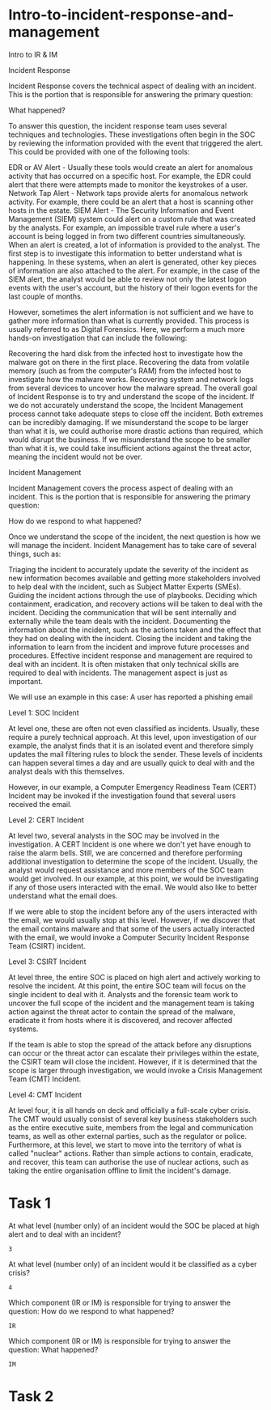 # Intro-to-incident-response-and-management
Intro to IR & IM

Incident Response

Incident Response covers the technical aspect of dealing with an incident. This is the portion that is responsible for answering the primary question:

What happened?

To answer this question, the incident response team uses several techniques and technologies. These investigations often begin in the SOC by reviewing the information provided with the event that triggered the alert. This could be provided with one of the following tools:

EDR or AV Alert - Usually these tools would create an alert for anomalous activity that has occurred on a specific host. For example, the EDR could alert that there were attempts made to monitor the keystrokes of a user.
Network Tap Alert - Network taps provide alerts for anomalous network activity. For example, there could be an alert that a host is scanning other hosts in the estate.
SIEM Alert - The Security Information and Event Management (SIEM) system could alert on a custom rule that was created by the analysts. For example, an impossible travel rule where a user's account is being logged in from two different countries simultaneously.
When an alert is created, a lot of information is provided to the analyst. The first step is to investigate this information to better understand what is happening. In these systems, when an alert is generated, other key pieces of information are also attached to the alert. For example, in the case of the SIEM alert, the analyst would be able to review not only the latest logon events with the user's account, but the history of their logon events for the last couple of months.

However, sometimes the alert information is not sufficient and we have to gather more information than what is currently provided. This process is usually referred to as Digital Forensics. Here, we perform a much more hands-on investigation that can include the following:

Recovering the hard disk from the infected host to investigate how the malware got on there in the first place.
Recovering the data from volatile memory (such as from the computer's RAM) from the infected host to investigate how the malware works.
Recovering system and network logs from several devices to uncover how the malware spread.
The overall goal of Incident Response is to try and understand the scope of the incident. If we do not accurately understand the scope, the Incident Management process cannot take adequate steps to close off the incident. Both extremes can be incredibly damaging. If we misunderstand the scope to be larger than what it is, we could authorise more drastic actions than required, which would disrupt the business. If we misunderstand the scope to be smaller than what it is, we could take insufficient actions against the threat actor, meaning the incident would not be over.

Incident Management

Incident Management covers the process aspect of dealing with an incident. This is the portion that is responsible for answering the primary question:

How do we respond to what happened?

Once we understand the scope of the incident, the next question is how we will manage the incident. Incident Management has to take care of several things, such as:

Triaging the incident to accurately update the severity of the incident as new information becomes available and getting more stakeholders involved to help deal with the incident, such as Subject Matter Experts (SMEs).
Guiding the incident actions through the use of playbooks.
Deciding which containment, eradication, and recovery actions will be taken to deal with the incident.
Deciding the communication that will be sent internally and externally while the team deals with the incident.
Documenting the information about the incident, such as the actions taken and the effect that they had on dealing with the incident.
Closing the incident and taking the information to learn from the incident and improve future processes and procedures.
Effective incident response and management are required to deal with an incident. It is often mistaken that only technical skills are required to deal with incidents. The management aspect is just as important.

We will use an example in this case: A user has reported a phishing email

Level 1: SOC Incident

At level one, these are often not even classified as incidents. Usually, these require a purely technical approach. At this level,  upon investigation of our example, the analyst finds that it is an isolated event and therefore simply updates the mail filtering rules to block the sender. These levels of incidents can happen several times a day and are usually quick to deal with and the analyst deals with this themselves.

However, in our example, a Computer Emergency Readiness Team (CERT) Incident may be invoked if the investigation found that several users received the email.

Level 2: CERT Incident

At level two, several analysts in the SOC may be involved in the investigation. A CERT Incident is one where we don't yet have enough to raise the alarm bells. Still, we are concerned and therefore performing additional investigation to determine the scope of the incident. Usually, the analyst would request assistance and more members of the SOC team would get involved. In our example, at this point, we would be investigating if any of those users interacted with the email. We would also like to better understand what the email does.

If we were able to stop the incident before any of the users interacted with the email, we would usually stop at this level. However, if we discover that the email contains malware and that some of the users actually interacted with the email, we would invoke a Computer Security Incident Response Team (CSIRT) incident.

Level 3: CSIRT Incident

At level three, the entire SOC is placed on high alert and actively working to resolve the incident. At this point, the entire SOC team will focus on the single incident to deal with it. Analysts and the forensic team work to uncover the full scope of the incident and the management team is taking action against the threat actor to contain the spread of the malware, eradicate it from hosts where it is discovered, and recover affected systems.

If the team is able to stop the spread of the attack before any disruptions can occur or the threat actor can escalate their privileges within the estate, the CSIRT team will close the incident. However, if it is determined that the scope is larger through investigation, we would invoke a Crisis Management Team (CMT) Incident.

Level 4: CMT Incident

At level four, it is all hands on deck and officially a full-scale cyber crisis. The CMT would usually consist of several key business stakeholders such as the entire executive suite, members from the legal and communication teams, as well as other external parties, such as the regulator or police. Furthermore, at this level, we start to move into the territory of what is called "nuclear" actions. Rather than simple actions to contain, eradicate, and recover, this team can authorise the use of nuclear actions, such as taking the entire organisation offline to limit the incident's damage.

# Task 1
At what level (number only) of an incident would the SOC be placed at high alert and to deal with an incident?

```
3
```

At what level (number only) of an incident would it be classified as a cyber crisis?

```
4
```

Which component (IR or IM) is responsible for trying to answer the question: How do we respond to what happened?

```
IR
```

Which component (IR or IM) is responsible for trying to answer the question: What happened?

```
IM
```

# Task 2


